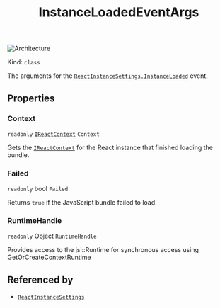 ﻿---
id: InstanceLoadedEventArgs
title: InstanceLoadedEventArgs
---

![Architecture](https://img.shields.io/badge/architecture-new_&_old-green)

Kind: `class`

The arguments for the [`ReactInstanceSettings.InstanceLoaded`](ReactInstanceSettings#instanceloaded) event.

## Properties
### Context
`readonly`  [`IReactContext`](IReactContext) `Context`

Gets the [`IReactContext`](IReactContext) for the React instance that finished loading the bundle.

### Failed
`readonly`  bool `Failed`

Returns `true` if the JavaScript bundle failed to load.

### RuntimeHandle
`readonly`  Object `RuntimeHandle`

Provides access to the jsi::Runtime for synchronous access using GetOrCreateContextRuntime

## Referenced by
- [`ReactInstanceSettings`](ReactInstanceSettings)

